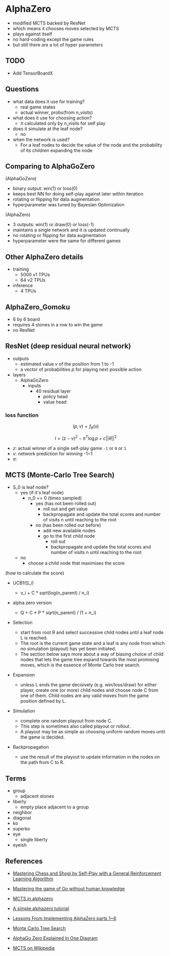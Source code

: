 # AlphaZero

- modified MCTS backed by ResNet
- which means it chooses moves selected by MCTS
- plays against itself
- no hard-coding except the game rules
- but still there are a lot of hyper parameters

## TODO

- Add TensorBoardX

## Questions

- what data does it use for training?
  - real game states
  - actual winner, probs(from n_visits)
- what does it use for choosing action?
  - $\pi$ calculated only by n_visits for self play
- does it simulate at the leaf node?
  - no
- when the network is used?
  - For a leaf nodes to decide the value of the node and the probability of its children expanding the node

## Comparing to AlphaGoZero

(AlphaGoZero)

- binary output: win(1) or loss(0)
- keeps best NN for doing self-play against later within iteration
- rotating or flipping for data augmentation
- hyperparameter was tuned by Bayesian Optimization

(AlphaZero)

- 3 outputs: win(1) or draw(0) or loss(-1)
- maintains a single network and it is updated continually
- no rotating or flipping for data augmentation
- hyperparameter were the same for different games

## Other AlphaZero details

- training
  - 5000 v1 TPUs
  - 64 v2 TPUs
- inference
  - 4 TPUs

## AlphaZero_Gomoku

- 6 by 6 board
- requires 4 stones in a row to win the game
- no ResNet

## ResNet (deep residual neural network)

- outputs
  - estimated value $v$ of the position from 1 to -1
  - a vector of probabilities $p$ for playing next possible action
- layers
  - AlphaGoZero
    - inputs
      - 40 residual layer
        - policy head
        - value head

### loss function

$$
(p, v) = f_\theta(s)
$$

$$
l = (z - v)^2 - \pi^{T}\log p + c||\theta||^2
$$

- $z$: actual winner of a single self-play game `-1` or `0` or `1`
- $v$: network prediction for winning -1~1
- $\pi$:


## MCTS (Monte-Carlo Tree Search)


- S_0 is leaf node?
  - yes (if it's leaf node)
    - n_0 == 0 (times sampled)
      - yes (has not been rolled out)
        - roll out and get value
        - backpropagate and update the total scores and number of visits n until reaching to the root
      - no (has been rolled out before)
        - add new available nodes
        - go to the first child node
          - roll out
          - backpropagate and update the total scores and number of visits n until reaching to the root
  - no
    - choose a child node that maximises the score

(how to calculate the score)

- UCB1(S_i)
  - v_i + C * sqrt(log(n_parent) / n_i)
- alpha zero version
  - Q + C * P * sqrt(n_parent) / (1 + n_i)



- Selection
  - start from root R and select successive child nodes until a leaf node L is reached.
  - The root is the current game state and a leaf is any node from which no simulation (playout) has yet been initiated.
  - The section below says more about a way of biasing choice of child nodes that lets the game tree expand towards the most promising moves, which is the essence of Monte Carlo tree search.
- Expansion
  - unless L ends the game decisively (e.g. win/loss/draw) for either player, create one (or more) child nodes and choose node C from one of them. Child nodes are any valid moves from the game position defined by L.
- Simulation
  - complete one random playout from node C.
  - This step is sometimes also called playout or rollout.
  - A playout may be as simple as choosing uniform random moves until the game is decided.
- Backpropagation
  - use the result of the playout to update information in the nodes on the path from C to R.

## Terms

- group
  - adjacent stones
- liberty
  - empty place adjacent to a group
- neighbor
- diagonal
- ko
- superko
- eye
  - single liberty
- eyeish

## References

- [Mastering Chess and Shogi by Self-Play with a General Reinforcement Learning Algorithm](https://arxiv.org/abs/1712.01815)
- [Mastering the game of Go without human knowledge](https://www.nature.com/articles/nature24270)
- [MCTS in alphazero](https://medium.com/@jonathan_hui/monte-carlo-tree-search-mcts-in-alphago-zero-8a403588276a)
- [A simple alphazero tutorial](https://web.stanford.edu/~surag/posts/alphazero.html)
- [Lessons From Implementing AlphaZero parts 1~6](https://medium.com/oracledevs/lessons-from-implementing-alphazero-7e36e9054191)

- [Monte Carlo Tree Search](https://www.youtube.com/watch?v=UXW2yZndl7U)
- [AlphaGo Zero Explained In One Diagram](https://medium.com/applied-data-science/alphago-zero-explained-in-one-diagram-365f5abf67e0)
- [MCTS on Wikipedia](https://en.wikipedia.org/wiki/Monte_Carlo_tree_search)
